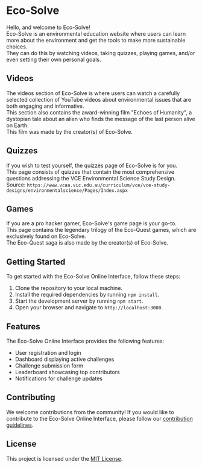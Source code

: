 # Eco-Solve 

Hello, and welcome to Eco-Solve!<br/>
Eco-Solve is an environmental education website where users can learn more about the environment and get the tools to make more sustainable choices.<br/>
They can do this by watching videos, taking quizzes, playing games, and/or even setting their own personal goals.

## Videos

The videos section of Eco-Solve is where users can watch a carefully selected collection of YouTube videos about environmental issues that are both engaging and informative.<br/>
This section also contains the award-winning film "Echoes of Humanity", a dystopian tale about an alien who finds the message of the last person alive on Earth. <br/> 
This film was made by the creator(s) of Eco-Solve.

## Quizzes
If you wish to test yourself, the quizzes page of Eco-Solve is for you. <br/> 
This page consists of quizzes that contain the most comprehensive questions addressing the VCE Environmental Science Study Design. <br/> 
Source: `https://www.vcaa.vic.edu.au/curriculum/vce/vce-study-designs/environmentalscience/Pages/Index.aspx`

## Games
If you are a pro hacker gamer, Eco-Solve's game page is your go-to.<br/>
This page contains the legendary trilogy of the Eco-Quest games, which are exclusively found on Eco-Solve.<br/>
The Eco-Quest saga is also made by the creator(s) of Eco-Solve.

## Getting Started

To get started with the Eco-Solve Online Interface, follow these steps:

1. Clone the repository to your local machine.
2. Install the required dependencies by running `npm install`.
3. Start the development server by running `npm start`.
4. Open your browser and navigate to `http://localhost:3000`.

## Features

The Eco-Solve Online Interface provides the following features:

- User registration and login
- Dashboard displaying active challenges
- Challenge submission form
- Leaderboard showcasing top contributors
- Notifications for challenge updates

## Contributing

We welcome contributions from the community! If you would like to contribute to the Eco-Solve Online Interface, please follow our [contribution guidelines](CONTRIBUTING.md).

## License

This project is licensed under the [MIT License](LICENSE).

